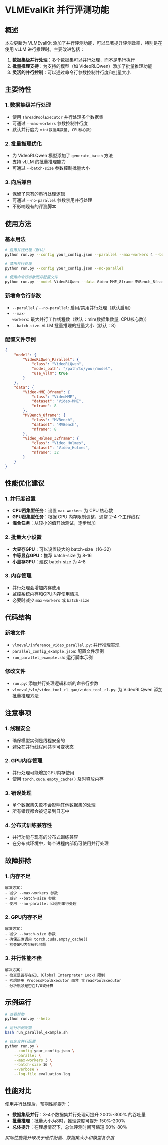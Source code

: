 # VLMEvalKit 并行评测功能

## 概述

本次更新为 VLMEvalKit 添加了并行评测功能，可以显著提升评测效率，特别是在使用 vLLM 进行推理时。主要改进包括：

1. **数据集级并行处理**：多个数据集可以并行处理，而不是串行执行
2. **批量推理支持**：为支持的模型（如 VideoRLQwen）添加了批量推理功能
3. **灵活的并行控制**：可以通过命令行参数控制并行度和批量大小

## 主要特性

### 1. 数据集级并行处理
- 使用 `ThreadPoolExecutor` 并行处理多个数据集
- 可通过 `--max-workers` 参数控制并行度
- 默认并行度为 `min(数据集数量, CPU核心数)`

### 2. 批量推理优化
- 为 VideoRLQwen 模型添加了 `generate_batch` 方法
- 支持 vLLM 的批量推理能力
- 可通过 `--batch-size` 参数控制批量大小

### 3. 向后兼容
- 保留了原有的串行处理逻辑
- 可通过 `--no-parallel` 参数禁用并行处理
- 不影响现有的评测脚本

## 使用方法

### 基本用法

```bash
# 启用并行处理（默认）
python run.py --config your_config.json --parallel --max-workers 4 --batch-size 8

# 禁用并行处理
python run.py --config your_config.json --no-parallel

# 使用命令行参数而非配置文件
python run.py --model VideoRLQwen --data Video-MME_8frame MVBench_8frame --parallel
```

### 新增命令行参数

- `--parallel` / `--no-parallel`: 启用/禁用并行处理（默认启用）
- `--max-workers`: 最大并行工作线程数（默认：min(数据集数量, CPU核心数)）
- `--batch-size`: vLLM 批量推理的批量大小（默认：8）

### 配置文件示例

```json
{
    "model": {
        "VideoRLQwen_Parallel": {
            "class": "VideoRLQwen",
            "model_path": "/path/to/your/model",
            "use_vllm": true
        }
    },
    "data": {
        "Video-MME_8frame": {
            "class": "VideoMME",
            "dataset": "Video-MME",
            "nframe": 8
        },
        "MVBench_8frame": {
            "class": "MVBench",
            "dataset": "MVBench",
            "nframe": 8
        },
        "Video_Holmes_32frame": {
            "class": "Video_Holmes",
            "dataset": "Video_Holmes",
            "nframe": 32
        }
    }
}
```

## 性能优化建议

### 1. 并行度设置
- **CPU密集型任务**：设置 `max-workers` 为 CPU 核心数
- **GPU密集型任务**：根据 GPU 内存限制调整，通常 2-4 个工作线程
- **混合任务**：从较小的值开始测试，逐步增加

### 2. 批量大小设置
- **大显存GPU**：可以设置较大的 batch-size（16-32）
- **中等显存GPU**：推荐 batch-size 为 8-16
- **小显存GPU**：建议 batch-size 为 4-8

### 3. 内存管理
- 并行处理会增加内存使用
- 监控系统内存和GPU内存使用情况
- 必要时减少 `max-workers` 或 `batch-size`

## 代码结构

### 新增文件
- `vlmeval/inference_video_parallel.py`: 并行推理实现
- `parallel_config_example.json`: 配置文件示例
- `run_parallel_example.sh`: 运行脚本示例

### 修改文件
- `run.py`: 添加并行处理逻辑和新的命令行参数
- `vlmeval/vlm/video_tool_rl_gao/video_tool_rl.py`: 为 VideoRLQwen 添加批量推理方法

## 注意事项

### 1. 线程安全
- 确保模型实例是线程安全的
- 避免在并行线程间共享可变状态

### 2. GPU内存管理
- 并行处理可能增加GPU内存使用
- 使用 `torch.cuda.empty_cache()` 及时释放内存

### 3. 错误处理
- 单个数据集失败不会影响其他数据集的处理
- 所有错误都会被记录到日志中

### 4. 分布式训练兼容性
- 并行功能与现有的分布式训练兼容
- 在分布式环境中，每个进程内部仍可使用并行处理

## 故障排除

### 1. 内存不足
```
解决方案：
- 减少 --max-workers 参数
- 减少 --batch-size 参数
- 使用 --no-parallel 回退到串行处理
```

### 2. GPU内存不足
```
解决方案：
- 减少 --batch-size 参数
- 确保正确调用 torch.cuda.empty_cache()
- 检查GPU内存碎片问题
```

### 3. 并行性能不佳
```
解决方案：
- 检查是否存在GIL（Global Interpreter Lock）限制
- 考虑使用 ProcessPoolExecutor 而非 ThreadPoolExecutor
- 分析瓶颈是否在I/O或计算
```

## 示例运行

```bash
# 查看帮助
python run.py --help

# 运行示例配置
bash run_parallel_example.sh

# 自定义并行配置
python run.py \
    --config your_config.json \
    --parallel \
    --max-workers 3 \
    --batch-size 16 \
    --verbose \
    --log-file evaluation.log
```

## 性能对比

使用并行处理后，预期性能提升：

- **数据集级并行**：3-4个数据集并行处理可提升 200%-300% 的吞吐量
- **批量推理**：批量大小为8时，推理速度可提升 150%-200%
- **总体提升**：在理想情况下，总体评测时间可缩短 60%-80%

*实际性能提升取决于硬件配置、数据集大小和模型复杂度*
